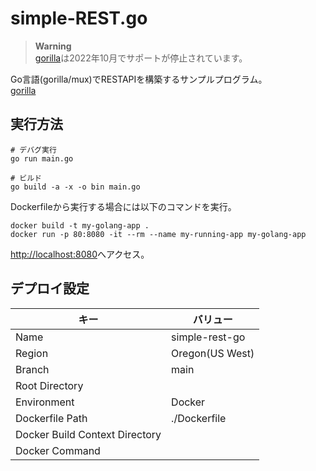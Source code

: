 # simple-REST.go

> **Warning**  
> [gorilla](https://github.com/gorilla#gorilla-toolkit)は2022年10月でサポートが停止されています。  

Go言語(gorilla/mux)でRESTAPIを構築するサンプルプログラム。  
[gorilla](https://github.com/gorilla/mux)  

## 実行方法

```shell
# デバグ実行
go run main.go

# ビルド
go build -a -x -o bin main.go
```

Dockerfileから実行する場合には以下のコマンドを実行。  

```shell
docker build -t my-golang-app .
docker run -p 80:8080 -it --rm --name my-running-app my-golang-app
```

<http://localhost:8080>へアクセス。  

## デプロイ設定

| キー | バリュー |
| ---- | ---- |
| Name | simple-rest-go |
| Region | Oregon(US West) |
| Branch | main |
| Root Directory |  |
| Environment | Docker |
| Dockerfile Path | ./Dockerfile |
| Docker Build Context Directory |  |
| Docker Command |  |

